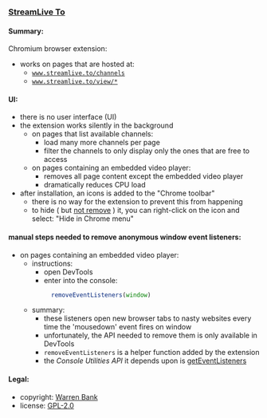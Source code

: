 ### [StreamLive To](https://github.com/warren-bank/crx-StreamLive-To)

#### Summary:

Chromium browser extension:
* works on pages that are hosted at:
  * [`www.streamlive.to/channels`](https://www.streamlive.to/channels)
  * [`www.streamlive.to/view/*`](https://www.streamlive.to/channels)

#### UI:

* there is no user interface (UI)
* the extension works silently in the background
  * on pages that list available channels:
    * load many more channels per page
    * filter the channels to only display only the ones that are free to access
  * on pages containing an embedded video player:
    * removes all page content except the embedded video player
    * dramatically reduces CPU load
* after installation, an icons is added to the "Chrome toolbar"
  * there is no way for the extension to prevent this from happening
  * to hide ( but [not remove](https://superuser.com/questions/1048619) ) it, you can right-click on the icon and select: "Hide in Chrome menu"

#### manual steps needed to remove anonymous window event listeners:

* on pages containing an embedded video player:
  * instructions:
    * open DevTools
    * enter into the console:
      ```javascript
        removeEventListeners(window)
      ```
  * summary:
    * these listeners open new browser tabs to nasty websites every time the 'mousedown' event fires on window
    * unfortunately, the API needed to remove them is only available in DevTools
    * `removeEventListeners` is a helper function added by the extension
    * the _Console Utilities API_ it depends upon is [getEventListeners](https://developers.google.com/web/tools/chrome-devtools/console/utilities#geteventlistenersobject)

#### Legal:

* copyright: [Warren Bank](https://github.com/warren-bank)
* license: [GPL-2.0](https://www.gnu.org/licenses/old-licenses/gpl-2.0.txt)
